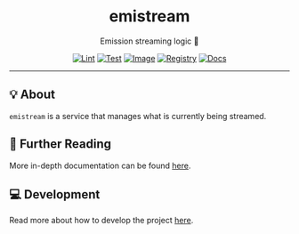 <h1 align="center">emistream</h1>

<div align="center">

Emission streaming logic 🔴

[![Lint](https://github.com/radio-aktywne/app-emistream/actions/workflows/lint.yaml/badge.svg)](https://github.com/radio-aktywne/app-emistream/actions/workflows/lint.yaml)
[![Test](https://github.com/radio-aktywne/app-emistream/actions/workflows/test.yaml/badge.svg)](https://github.com/radio-aktywne/app-emistream/actions/workflows/test.yaml)
[![Image](https://github.com/radio-aktywne/app-emistream/actions/workflows/image.yaml/badge.svg)](https://github.com/radio-aktywne/app-emistream/actions/workflows/image.yaml)
[![Registry](https://github.com/radio-aktywne/app-emistream/actions/workflows/registry.yaml/badge.svg)](https://github.com/radio-aktywne/app-emistream/actions/workflows/registry.yaml)
[![Docs](https://github.com/radio-aktywne/app-emistream/actions/workflows/docs.yaml/badge.svg)](https://github.com/radio-aktywne/app-emistream/actions/workflows/docs.yaml)

</div>

---

## 💡 About

`emistream` is a service that manages what is currently being streamed.

## 📄 Further Reading

More in-depth documentation can be found
[here](https://radio-aktywne.github.io/app-emistream).

## 💻 Development

Read more about how to develop the project
[here](https://github.com/radio-aktywne/app-emistream/blob/main/CONTRIBUTING.md).
